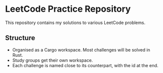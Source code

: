 # LeetCode Practice Repository

This repository contains my solutions to various LeetCode problems.

## Structure

- Organised as a Cargo workspace. Most challenges will be solved in Rust.
- Study groups get their own workspace.
- Each challenge is named close to its counterpart, with the id at the end.

